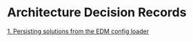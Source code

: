# Architecture Decision Records

[1. Persisting solutions from the EDM config loader](0001-persisting-solutions-from-configloader.md)